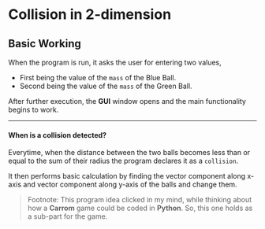 # Collision in 2-dimension

## Basic Working

When the program is run, it asks the user for entering two values,
- First being the value of the `mass` of the Blue Ball.
- Second being the value of the `mass` of the Green Ball.

After further execution, the **GUI** window opens and the main functionality begins to work.

<hr>

#### When is a collision detected?

Everytime, when the distance between the two balls becomes less than or equal to the sum of their radius the program declares it as a `collision`.

It then performs basic calculation by finding the vector component along x-axis and vector component along y-axis of the balls and change them.

> Footnote:
This program idea clicked in my mind, while thinking about how a **Carrom** game could be coded in **Python**. So, this one holds as a sub-part for the game.
